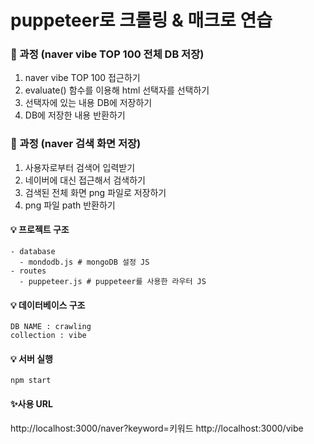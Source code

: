 # puppeteer로 크롤링 & 매크로 연습

### 📌 과정 (naver vibe TOP 100 전체 DB 저장)
1. naver vibe TOP 100 접근하기
2. evaluate() 함수를 이용해 html 선택자를 선택하기
3. 선택자에 있는 내용 DB에 저장하기
4. DB에 저장한 내용 반환하기

### 📌 과정 (naver 검색 화면 저장)
1. 사용자로부터 검색어 입력받기
2. 네이버에 대신 접근해서 검색하기
3. 검색된 전체 화면 png 파일로 저장하기
4. png 파일 path 반환하기

#### 💡 프로젝트 구조
```
- database
  - mondodb.js # mongoDB 설정 JS
- routes
  - puppeteer.js # puppeteer를 사용한 라우터 JS
```

#### 💡 데이터베이스 구조
```
DB NAME : crawling
collection : vibe
```

#### 💡 서버 실행
```
npm start
```

#### ✨사용 URL 
http://localhost:3000/naver?keyword=키워드
http://localhost:3000/vibe
